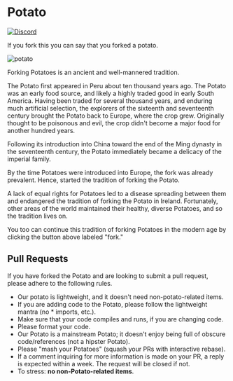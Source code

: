 Potato
======

[![Discord](https://i.imgur.com/HLPoNnY.png)](https://discord.gg/5hBDT2P)

If you fork this you can say that you forked a potato.

![potato](http://i.imgur.com/dRnvRZZ.jpg)

Forking Potatoes is an ancient and well-mannered tradition.

The Potato first appeared in Peru about ten thousand years ago. The Potato was an early food source, and likely a highly traded good in early South America. Having been traded for several thousand years, and enduring much artificial selection, the explorers of the sixteenth and seventeenth century brought the Potato back to Europe, where the crop grew. Originally thought to be poisonous and evil, the crop didn't become a major food for another hundred years.

Following its introduction into China toward the end of the Ming dynasty in the seventeenth century, the Potato immediately became a delicacy of the imperial family.

By the time Potatoes were introduced into Europe, the fork was already prevalent. Hence, started the tradition of forking the Potato.

A lack of equal rights for Potatoes led to a disease spreading between them and endangered the tradition of forking the Potato in Ireland. Fortunately, other areas of the world maintained their healthy, diverse Potatoes, and so the tradition lives on.

You too can continue this tradition of forking Potatoes in the modern age by clicking the button above labeled "fork."

Pull Requests
-------------

If you have forked the Potato and are looking to submit a pull request, please adhere to the following rules.

- Our potato is lightweight, and it doesn't need non-potato-related items.
- If you are adding code to the Potato, please follow the lightweight mantra (no * imports, etc.).
- Make sure that your code compiles and runs, if you are changing code.
- Please format your code.
- Our Potato is a mainstream Potato; it doesn't enjoy being full of obscure code/references (not a hipster Potato).
- Please "mash your Potatoes" (squash your PRs with interactive rebase).
- If a comment inquiring for more information is made on your PR, a reply is expected within a week. The request will be closed if not.
- To stress: **no non-Potato-related items**.
